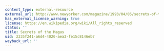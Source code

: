 ```yaml
---
content_type: external-resource
external_url: http://www.newyorker.com/magazine/1993/04/05/secrets-of-the-magus
has_external_license_warning: true
license: https://en.wikipedia.org/wiki/All_rights_reserved
status: ''
title: Secrets of the Magus
uid: 2235f241-a6d4-4020-aea3-fe15c8146eb7
wayback_url: ''
---
```

